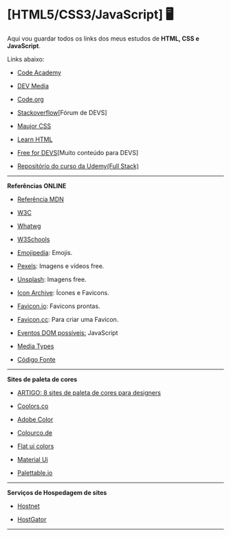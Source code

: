 # [HTML5/CSS3/JavaScript] 🖥️

Aqui vou guardar todos os links dos meus estudos de **HTML, CSS e JavaScript**.

Links abaixo:

- <a href="https://www.codeacademy.com/">Code Academy</a>

- <a href="https://www.devmedia.com.br/guia/html/38051">DEV Media</a>

- <a href="https://code.org/">Code.org</a>

- <a href="https://pt.stackoverflow.com/">Stackoverflow</a>[Fórum de DEVS]

- <a href="https://www.maujor.com/">Maujor CSS</a>

- <a href="https://www.learn-html.org/">Learn HTML</a>

- <a href="https://free-for.dev/#/?id=forms">Free for DEVS</a>[Muito conteúdo para DEVS]

- <a href="https://github.com/cod3rcursos/web-moderno">Repositório do curso da Udemy(Full Stack)</a>

***

**Referências ONLINE**

- <a href="https://developer.mozilla.org/pt-BR/docs/Web/HTML/ReferenciaHTML"> Referência MDN</a>
 
- <a href="https://www.w3.org/Style/CSS/Overview.en.html">W3C</a> 

- <a href="https://html.spec.whatwg.org/multipage/">Whatwg</a>

- <a href="https://www.w3schools.com/">W3Schools</a>

- <a href="https://emojipedia.org/">Emojipedia</a>: Emojis.

- <a href="https://www.pexels.com/pt-br/">Pexels</a>: Imagens e vídeos free.

- <a href="https://unsplash.com/">Unsplash</a>: Imagens free.

- <a href="https://iconarchive.com/">Icon Archive</a>: Ícones e Favicons.

- <a href="https://favicon.io/">Favicon.io</a>: Favicons prontas.

- <a href="https://www.favicon.cc/">Favicon.cc</a>: Para criar uma Favicon.

- <a href="https://developer.mozilla.org/pt-BR/docs/Web/Events">Eventos DOM possíveis:</a> JavaScript

- <a href="https://www.iana.org/assignments/media-types/media-types.xhtml">Media Types</a>

- <a href="https://www.codigofonte.com.br/secao/codigos">Código Fonte</a>

***

**Sites de paleta de cores**

- <a href="https://medium.com/uai-ux/8-sites-sobre-paleta-de-cores-que-todo-designer-precisa-saber-a02bbba3291">ARTIGO: 8 sites de paleta de cores para designers</a>

- <a href="https://coolors.co/">Coolors.co</a>

- <a href="https://color.adobe.com/pt/create/color-wheel">Adobe Color</a>

- <a href="https://colourco.de/">Colourco.de</a>

- <a href="https://flatuicolors.com/">Flat ui colors</a>

- <a href="https://www.materialui.co/colors">Material Ui</a>

- <a href="https://www.palettable.io/">Palettable.io</a>

***

**Serviços de Hospedagem de sites**

- <a href="https://www.hostnet.com.br/">Hostnet</a>

- <a href="https://www.hostgator.com.br/hospedagem-criadores?utm_source=influencer&utm_medium=cpc&utm_campaign=codigofontetv&utm_content=youtube&utm_term=IpfE8B9H9cI">HostGator</a>
 

***
